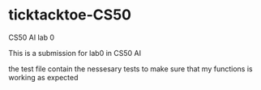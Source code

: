 # ticktacktoe-CS50
CS50 AI lab 0

This is a submission for lab0 in CS50 AI 

the test file contain the nessesary tests to make sure that my functions is working as expected 

